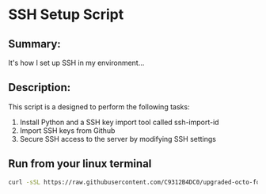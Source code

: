 # SSH Setup Script
## Summary:
It's how I set up SSH in my environment...
## Description:
This script is a designed to perform the following tasks:
1) Install Python and a SSH key import tool called ssh-import-id
2) Import SSH keys from Github
3) Secure SSH access to the server by modifying SSH settings

## Run from your linux terminal
```bash
curl -sSL https://raw.githubusercontent.com/C9312B4DC0/upgraded-octo-fortnight/refs/heads/main/ghostty/ghostty_config.sh | /bin/bash -s -- --ghusername <yourgithubusername>
```
